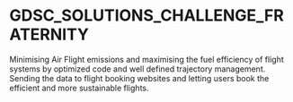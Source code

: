 # GDSC_SOLUTIONS_CHALLENGE_FRATERNITY
Minimising Air Flight emissions and maximising the fuel efficiency of flight systems by optimized code and well defined trajectory management. Sending the data to flight booking websites and letting users book the efficient and more sustainable flights.
